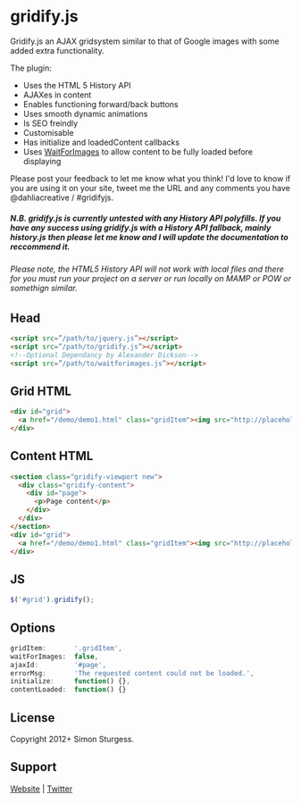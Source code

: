 # gridify.js

Gridify.js an AJAX gridsystem similar to that of Google images with some added extra functionality.

The plugin:
* Uses the HTML 5 History API
* AJAXes in content
* Enables functioning forward/back buttons
* Uses smooth dynamic animations
* Is SEO freindly
* Customisable
* Has initialize and loadedContent callbacks
* Uses [WaitForImages](https://github.com/alexanderdickson/waitForImages) to allow content to be fully loaded before displaying

Please post your feedback to let me know what you think! I'd love to know if you are using it on your site, tweet me the URL and any comments you have @dahliacreative / #gridifyjs.

##### N.B. gridify.js is currently untested with any History API polyfills. If you have any success using gridify.js with a History API fallback, mainly history.js then please let me know and I will update the documentation to reccommend it.

###### Please note, the HTML5 History API will not work with local files and there for you must run your project on a server or run locally on MAMP or POW or somethign similar.


## Head
```html
<script src=”/path/to/jquery.js”></script>
<script src=”/path/to/gridify.js”></script>
<!--Optional Dependancy by Alexander Dickson-->
<script src=”/path/to/waitforimages.js”></script>
```

## Grid HTML
```html
<div id="grid">
  <a href="/demo/demo1.html" class="gridItem"><img src="http://placehold.it/320" alt=""></a>
</div>
```

## Content HTML
```html
<section class="gridify-viewport new">
  <div class="gridify-content">
    <div id="page">
      <p>Page content</p>
    </div>
  </div>
</section>
<div id="grid">
  <a href="/demo/demo1.html" class="gridItem"><img src="http://placehold.it/320" alt=""></a>
</div>
```

## JS
```js
$('#grid').gridify();
```

## Options
```js
gridItem:       '.gridItem',
waitForImages:  false,
ajaxId:         '#page',
errorMsg:       'The requested content could not be loaded.',
initialize:     function() {},
contentLoaded:  function() {}
```

## License

Copyright 2012+ Simon Sturgess.

## Support

[Website](http://www.dahliacreative.com/gridifyjs/) | 
[Twitter](http://www.twitter.com/dahliacreative)
